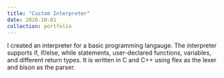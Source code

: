 ```yaml
---
title: "Custom Interpreter"
date: 2020-10-01
collection: portfolio
---
```


I created an interpreter for a basic programming langauge. The interpreter supports if, if/else, while statements, user-declared functions, variables, and different return types. It is written in C and C++ using flex as the lexer and bison as the parser.
